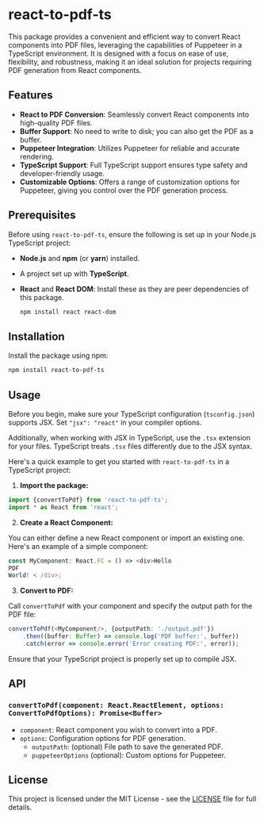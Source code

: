 # react-to-pdf-ts

This package provides a convenient and efficient way to convert React components into PDF files, leveraging the
capabilities of Puppeteer in a TypeScript environment. It is designed with a focus on ease of use, flexibility, and
robustness, making it an ideal solution for projects requiring PDF generation from React components.

## Features

- **React to PDF Conversion**: Seamlessly convert React components into high-quality PDF files.
- **Buffer Support**: No need to write to disk; you can also get the PDF as a buffer.
- **Puppeteer Integration**: Utilizes Puppeteer for reliable and accurate rendering.
- **TypeScript Support**: Full TypeScript support ensures type safety and developer-friendly usage.
- **Customizable Options**: Offers a range of customization options for Puppeteer, giving you control over the PDF
  generation process.

## Prerequisites

Before using `react-to-pdf-ts`, ensure the following is set up in your Node.js TypeScript project:

- **Node.js** and **npm** (or **yarn**) installed.
- A project set up with **TypeScript**.
- **React** and **React DOM**: Install these as they are peer dependencies of this package.

  ```bash
  npm install react react-dom

## Installation

Install the package using npm:

```bash
npm install react-to-pdf-ts
```

## Usage

Before you begin, make sure your TypeScript configuration (`tsconfig.json`) supports JSX. Set `"jsx": "react"` in your
compiler options.

Additionally, when working with JSX in TypeScript, use the `.tsx` extension for your files. TypeScript treats `.tsx`
files differently due to the JSX syntax.

Here's a quick example to get you started with `react-to-pdf-ts` in a TypeScript project:

1. **Import the package:**

```typescript
import {convertToPdf} from 'react-to-pdf-ts';
import * as React from 'react';
```

2. **Create a React Component:**

You can either define a new React component or import an existing one. Here's an example of a simple component:

```typescript
const MyComponent: React.FC = () => <div>Hello
PDF
World! < /div>;
```

3. **Convert to PDF:**

Call `convertToPdf` with your component and specify the output path for the PDF file:

```typescript
convertToPdf(<MyComponent/>, {outputPath: './output.pdf'})
    .then((buffer: Buffer) => console.log('PDF buffer:', buffer))
    .catch(error => console.error('Error creating PDF:', error));
```

Ensure that your TypeScript project is properly set up to compile JSX.

## API

### `convertToPdf(component: React.ReactElement, options: ConvertToPdfOptions): Promise<Buffer>`

- `component`: React component you wish to convert into a PDF.
- `options`: Configuration options for PDF generation.
    - `outputPath`: (optional) File path to save the generated PDF.
    - `puppeteerOptions` (optional): Custom options for Puppeteer.

## License

This project is licensed under the MIT License - see the [LICENSE](LICENSE) file for full details.
